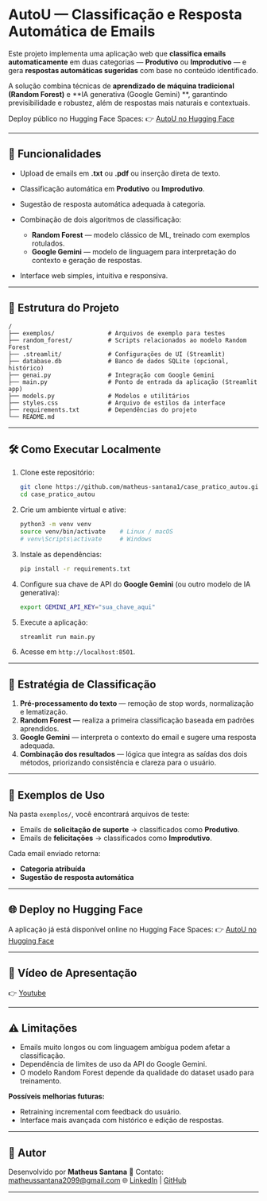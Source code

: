 # AutoU — Classificação e Resposta Automática de Emails

Este projeto implementa uma aplicação web que **classifica emails automaticamente** em duas categorias — **Produtivo**
ou **Improdutivo** — e gera **respostas automáticas sugeridas** com base no conteúdo identificado.

A solução combina técnicas de **aprendizado de máquina tradicional (Random Forest)** e **IA generativa (Google Gemini)
**, garantindo previsibilidade e robustez, além de respostas mais naturais e contextuais.

Deploy público no Hugging Face Spaces:
👉 [AutoU no Hugging Face](https://huggingface.co/spaces/matheus-santana1/autou)

---

## 🚀 Funcionalidades

* Upload de emails em **.txt** ou **.pdf** ou inserção direta de texto.
* Classificação automática em **Produtivo** ou **Improdutivo**.
* Sugestão de resposta automática adequada à categoria.
* Combinação de dois algoritmos de classificação:

    * **Random Forest** — modelo clássico de ML, treinado com exemplos rotulados.
    * **Google Gemini** — modelo de linguagem para interpretação do contexto e geração de respostas.
* Interface web simples, intuitiva e responsiva.

---

## 📂 Estrutura do Projeto

```
/
├── exemplos/               # Arquivos de exemplo para testes
├── random_forest/          # Scripts relacionados ao modelo Random Forest
├── .streamlit/             # Configurações de UI (Streamlit)
├── database.db             # Banco de dados SQLite (opcional, histórico)
├── genai.py                # Integração com Google Gemini
├── main.py                 # Ponto de entrada da aplicação (Streamlit app)
├── models.py               # Modelos e utilitários
├── styles.css              # Arquivo de estilos da interface
├── requirements.txt        # Dependências do projeto
└── README.md               
```

---

## 🛠 Como Executar Localmente

1. Clone este repositório:

   ```bash
   git clone https://github.com/matheus-santana1/case_pratico_autou.git
   cd case_pratico_autou
   ```

2. Crie um ambiente virtual e ative:

   ```bash
   python3 -m venv venv
   source venv/bin/activate    # Linux / macOS
   # venv\Scripts\activate     # Windows
   ```

3. Instale as dependências:

   ```bash
   pip install -r requirements.txt
   ```

4. Configure sua chave de API do **Google Gemini** (ou outro modelo de IA generativa):

   ```bash
   export GEMINI_API_KEY="sua_chave_aqui"
   ```

5. Execute a aplicação:

   ```bash
   streamlit run main.py
   ```

6. Acesse em `http://localhost:8501`.

---

## 🧠 Estratégia de Classificação

1. **Pré-processamento do texto** — remoção de stop words, normalização e lematização.
2. **Random Forest** — realiza a primeira classificação baseada em padrões aprendidos.
3. **Google Gemini** — interpreta o contexto do email e sugere uma resposta adequada.
4. **Combinação dos resultados** — lógica que integra as saídas dos dois métodos, priorizando consistência e clareza
   para o usuário.

---

## 🧪 Exemplos de Uso

Na pasta `exemplos/`, você encontrará arquivos de teste:

* Emails de **solicitação de suporte** → classificados como **Produtivo**.
* Emails de **felicitações** → classificados como **Improdutivo**.

Cada email enviado retorna:

* **Categoria atribuída**
* **Sugestão de resposta automática**

---

## 🌐 Deploy no Hugging Face

A aplicação já está disponível online no Hugging Face Spaces:
👉 [AutoU no Hugging Face](https://matheus-santana1-autou.hf.space/)

---

## 🎥 Vídeo de Apresentação

👉 [Youtube](https://www.youtube.com/watch?v=fPlB4Mc5YG8)

---

## ⚠️ Limitações

* Emails muito longos ou com linguagem ambígua podem afetar a classificação.
* Dependência de limites de uso da API do Google Gemini.
* O modelo Random Forest depende da qualidade do dataset usado para treinamento.

**Possíveis melhorias futuras:**

* Retraining incremental com feedback do usuário.
* Interface mais avançada com histórico e edição de respostas.

---

## 👤 Autor

Desenvolvido por **Matheus Santana**
📧 Contato: [matheussantana2099@gmail.com](mailto:matheussantana2099@gmail.com)
🌐 [LinkedIn](https://www.linkedin.com/in/matheus-santana-159ab1246/) | [GitHub](https://github.com/matheus-santana1)

---